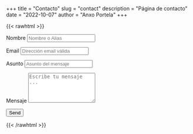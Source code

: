 +++
title = "Contacto"
slug = "contact"
description = "Página de contacto"
date = "2022-10-07"
author = "Anxo Portela"
+++

{{< rawhtml >}}
<script type="text/javascript">var submitted=false;</script>
<iframe name="hidden_iframe" id="hidden_iframe" style="display:none;" 
onload="if(submitted) {window.location='/es/thankyou';}"></iframe>

<form action="https://docs.google.com/forms/u/0/d/e/1FAIpQLSc1ov8p4HEO5lqdiXZTHVK6FNIcc1VX_uk4J4VgdpHNK1cbUg/formResponse" method="post" target="hidden_iframe" onsubmit="submitted=true">
  <label>Nombre</label>
        <input type="text" placeholder="Nombre o Alias" class="form-input" name="entry.2005620554" required>

  <label>Email</label>
        <input type="email" placeholder="Dirección email válida" class="form-input" name="entry.1045781291" required>

   <label>Asunto</label>
        <input type="text" placeholder="Asunto del mensaje" class="form-input" name="entry.1065046570" required>

   <label>Mensaje</label>
        <textarea rows="5" placeholder="Escribe tu mensaje ..." class="form-input" name="entry.839337160" required></textarea>

   <button type="submit">Send</button>
</form>
{{< /rawhtml >}}